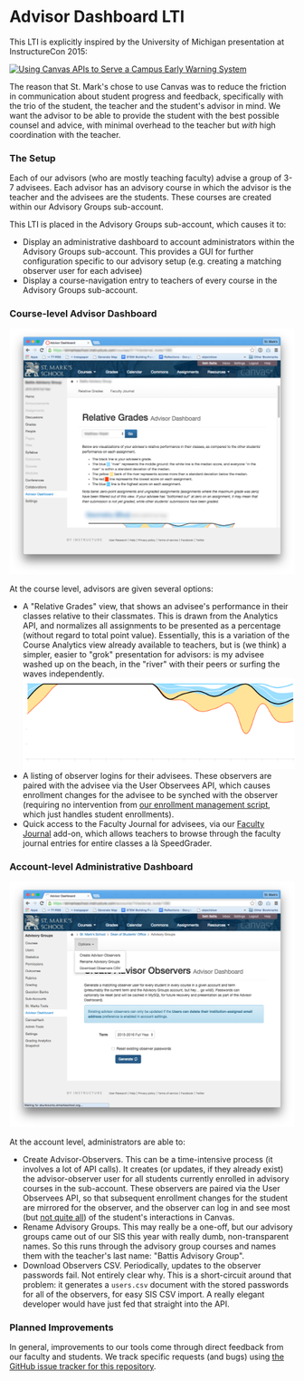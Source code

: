 # Advisor Dashboard LTI

This LTI is explicitly inspired by the University of Michigan presentation at InstructureCon 2015:

[![Using Canvas APIs to Serve a Campus Early Warning System](http://img.youtube.com/vi/uqJ2hwsB92M/0.jpg)](https://www.youtube.com/watch?v=uqJ2hwsB92M)

The reason that St. Mark's chose to use Canvas was to reduce the friction in communication about student progress and feedback, specifically with the trio of the student, the teacher and the student's advisor in mind. We want the advisor to be able to provide the student with the best possible counsel and advice, with minimal overhead to the teacher but _with_ high coordination with the teacher.

### The Setup

Each of our advisors (who are mostly teaching faculty) advise a group of 3-7 advisees. Each advisor has an advisory course in which the advisor is the teacher and the advisees are the students. These courses are created within our Advisory Groups sub-account.

This LTI is placed in the Advisory Groups sub-account, which causes it to:

  - Display an administrative dashboard to account administrators within the Advisory Groups sub-account. This provides a GUI for further configuration specific to our advisory setup (e.g. creating a matching observer user for each advisee)
  - Display a course-navigation entry to teachers of every course in the Advisory Groups sub-account.

### Course-level Advisor Dashboard

![Course-level Advisor Dashboard](/images/course-level-dashboard.png)

At the course level, advisors are given several options:

  - A "Relative Grades" view, that shows an advisee's performance in their classes relative to their classmates. This is drawn from the Analytics API, and normalizes all assignments to be presented as a percentage (without regard to total point value). Essentially, this is a variation of the Course Analytics view already available to teachers, but is (we think) a simpler, easier to "grok" presentation for advisors: is my advisee washed up on the beach, in the "river" with their peers or surfing the waves independently. ![Relative Grades](/images/relative-grades.png)
  - A listing of observer logins for their advisees. These observers are paired with the advisee via the User Observees API, which causes enrollment changes for the advisee to be synched with the observer (requiring no intervention from [our enrollment management script](https://github.com/smtech/canvas-blackbaud-enrollment-automation), which just handles student enrollments).
  - Quick access to the Faculty Journal for advisees, via our [Faculty Journal](https://github.com/smtech/canvas-faculty-journal) add-on, which allows teachers to browse through the faculty journal entries for entire classes a là SpeedGrader.

### Account-level Administrative Dashboard

![Account-level Administrative Dashboard](/images/account-level-dashboard.png)

At the account level, administrators are able to:

  - Create Advisor-Observers. This can be a time-intensive process (it involves a lot of API calls). It creates (or updates, if they already exist) the advisor-observer user for all students currently enrolled in advisory courses in the sub-account. These observers are paired via the User Observees API, so that subsequent enrollment changes for the student are mirrored for the observer, and the observer can log in and see most (but [not quite all](https://community.canvaslms.com/docs/DOC-2272)) of the student's interactions in Canvas.
  - Rename Advisory Groups. This may really be a one-off, but our advisory groups came out of our SIS this year with really dumb, non-transparent names. So this runs through the advisory group courses and names them with the teacher's last name: "Battis Advisory Group".
  - Download Observers CSV. Periodically, updates to the observer passwords fail. Not entirely clear why. This is a short-circuit around that problem: it generates a `users.csv` document with the stored passwords for all of the observers, for easy SIS CSV import. A really elegant developer would have just fed that straight into the API.

### Planned Improvements

In general, improvements to our tools come through direct feedback from our faculty and students. We track specific requests (and bugs) using [the GitHub issue tracker for this repository](https://github.com/smtech/advisor-dashboard/issues).
